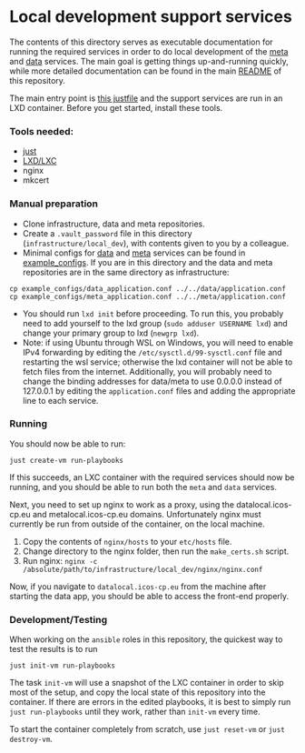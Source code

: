 # Local development support services

The contents of this directory serves as executable documentation for running the required services in order to do local development of the [meta](https://github.com/ICOS-Carbon-Portal/meta) and [data](https://github.com/ICOS-Carbon-Portal/data) services.
The main goal is getting things up-and-running quickly, while more detailed documentation can be found in the main [README](https://github.com/ICOS-Carbon-Portal/infrastructure) of this repository.

The main entry point is [this justfile](./justfile) and the support services are run in an LXD container.
Before you get started, install these tools.

### Tools needed:
- [just](https://github.com/casey/just)
- [LXD/LXC](https://ubuntu.com/server/docs/lxd-containers)
- nginx
- mkcert

### Manual preparation
- Clone infrastructure, data and meta repositories.
- Create a `.vault_password` file in this directory (`infrastructure/local_dev`), with contents given to you by a colleague.
- Minimal configs for [data](https://github.com/ICOS-Carbon-Portal/data) and [meta](https://github.com/ICOS-Carbon-Portal/meta) services can be found in [example_configs](./example_configs). If you are in this directory and the data and meta repositories are in the same directory as infrastructure:

```
cp example_configs/data_application.conf ../../data/application.conf
cp example_configs/meta_application.conf ../../meta/application.conf
```

- You should run `lxd init` before proceeding. To run this, you probably need to add yourself to the lxd group (`sudo adduser USERNAME lxd`) and change your primary group to lxd (`newgrp lxd`).
- Note: if using Ubuntu through WSL on Windows, you will need to enable IPv4 forwarding by editing the `/etc/sysctl.d/99-sysctl.conf` file and restarting the wsl service; otherwise the lxd container will not be able to fetch files from the internet. Additionally, you will probably need to change the binding addresses for data/meta to use 0.0.0.0 instead of 127.0.0.1 by editing the `application.conf` files and adding the appropriate line to each service.

### Running
You should now be able to run:
```
just create-vm run-playbooks
```
If this succeeds, an LXC container with the required services should now be running, and you should be able to run both the `meta` and `data` services.

Next, you need to set up nginx to work as a proxy, using the datalocal.icos-cp.eu and metalocal.icos-cp.eu domains.
Unfortunately nginx must currently be run from outside of the container, on the local machine.

1. Copy the contents of `nginx/hosts` to your `etc/hosts` file.
2. Change directory to the nginx folder, then run the `make_certs.sh` script.
3. Run nginx: `nginx -c /absolute/path/to/infrastructure/local_dev/nginx/nginx.conf`

Now, if you navigate to `datalocal.icos-cp.eu` from the machine after starting the data app, you should be able to access the front-end properly.


### Development/Testing

When working on the `ansible` roles in this repository, the quickest way to test the results is to run
```
just init-vm run-playbooks
```
The task `init-vm` will use a snapshot of the LXC container in order to skip most of the setup, and copy the local state of this repository into the container.
If there are errors in the edited playbooks, it is best to simply run `just run-playbooks` until they work, rather than `init-vm` every time.

To start the container completely from scratch, use `just reset-vm` or `just destroy-vm`.
